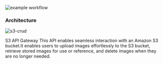 ![example workflow](https://github.com/zablon-oigo/s3-api-gateway/actions/workflows/deploy.yml/badge.svg)
### Architecture

![s3-crud](https://github.com/user-attachments/assets/26b9c7c5-5f68-4312-9265-f330aa4c2e6c)

S3 API Gateway
This API enables seamless interaction with an Amazon S3 bucket.It enables users to upload images effortlessly to the S3 bucket, retrieve stored images for use or reference, and delete images when they are no longer needed. 
